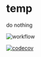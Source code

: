 # temp
do nothing

![workflow](https://github.com/emmett2020/temp/actions/workflows/pr.yml/badge.svg)

[![codecov](https://codecov.io/github/emmett2020/temp/graph/badge.svg?token=XZ54NMDKEE)](https://codecov.io/github/emmett2020/temp)
